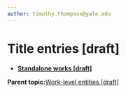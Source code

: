 ```yaml
---
author: timothy.thompson@yale.edu
---
```


# Title entries \[draft\]

-   **[Standalone works \[draft\]](../tasks/names-and-labels/standalone_works.md)**  


**Parent topic:**[Work-level entities \[draft\]](../concepts/work_level_entities.md)

